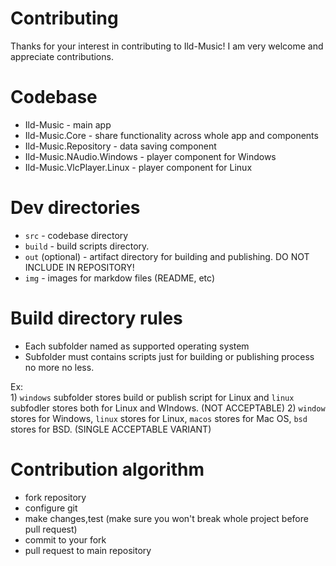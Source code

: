 # Contributing
Thanks for your interest in contributing to Ild-Music! I am very welcome and appreciate contributions.

# Codebase
  - Ild-Music - main app
  - Ild-Music.Core - share functionality across whole app and components
  - Ild-Music.Repository - data saving component
  - Ild-Music.NAudio.Windows - player component for Windows
  - Ild-Music.VlcPlayer.Linux - player component for Linux

# Dev directories
  - `src` - codebase directory
  - `build` - build scripts directory.
  - `out` (optional) - artifact directory for building and publishing. DO NOT INCLUDE IN REPOSITORY!
  - `img` - images for markdow files (README, etc)

# Build directory rules
  - Each subfolder named as supported operating system
  - Subfolder must contains scripts just for building or publishing process no more no less.
    
  Ex:\
    1) `windows` subfolder stores build or publish script for Linux and `linux` subfodler stores both for Linux and WIndows. (NOT ACCEPTABLE)
    2) `window` stores for Windows, `linux` stores for Linux, `macos` stores for Mac OS, `bsd` stores for BSD. (SINGLE ACCEPTABLE VARIANT)
    
# Contribution algorithm
  - fork repository
  - configure git
  - make changes,test (make sure you won't break whole project before pull request)
  - commit to your fork
  - pull request to main repository
